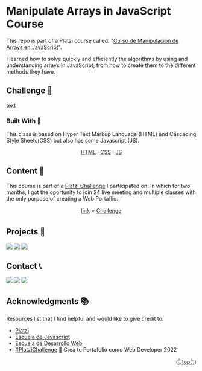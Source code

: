 <div id="top"></div>

# Manipulate Arrays in JavaScript Course

This repo is part of a Platzi course called: "[Curso de Manipulación de Arrays en JavaScript](https://platzi.com/cursos/arrays/)".

I learned how to solve quickly and efficiently the algorithms by using and understanding arrays in JavaScript, from how to create them to the different methods they have.

## Challenge 🎲
text

<!-- BUILD WITH -->

### Built With 🔑

This class is based on Hyper Text Markup Language (HTML) and Cascading Style Sheets(CSS) but also has some Javascript (JS).

<p align="center">
    <a href="https://html.com/">HTML</a>
    ·
    <a href="https://www.w3.org/TR/CSS/#css">CSS</a>
    ·
    <a href="https://www.javascript.com/">JS</a>
    </p>

<!-- CONTENT -->

## Content 🚦

This course is part of a [Platzi Challenge](https://platzi.com/blog/portafolio-web-2022/) I participated on. In which for two months, I got the oportunity to join 24 live meeting and multiple classes with the only purpose of creating a Web Portaflio.

<p align="center">
    <a href="#">link</a>
	⭐
    <a href="#">Challenge</a>

  </p>

<!-- PROJECTS -->

## Projects 🚀

![](https://img.shields.io/badge/Platzi_Repos-121f3d?style=for-the-badge&logo=Platzi&logoColor=98CA3F)
[![](https://img.shields.io/badge/2021-222?style=for-the-badge)](https://github.com/JuanPabloDiaz/platzi/tree/main/2021)
[![](https://img.shields.io/badge/2022-222?style=for-the-badge)](https://github.com/JuanPabloDiaz/platzi/tree/main/2022)
<!-- CONTACT -->

## Contact 📞

[![](https://img.shields.io/badge/@1diazdev-fff?style=for-the-badge&logo=linkedin&logoColor=0A66C2)](https://www.linkedin.com/in/1diazdev/)
[![](https://img.shields.io/badge/@1diazdev-fff?style=for-the-badge&logo=Twitter&logoColor=1DA1F2)](https://www.twitter.com/1diazdev)
[![](https://img.shields.io/badge/Gmail-fff?style=for-the-badge&logo=gmail&logoColor=EA4335)](mailto:juan.diaz93@hotmail.com)

<!-- ACKNOWLEDGMENTS -->

## Acknowledgments 📚

Resources list that I find helpful and would like to give credit to.

- [Platzi](https://www.platzi.com/)
- [Escuela de Javascript](https://platzi.com/escuela-javascript/)
- [Escuela de Desarrollo Web](https://platzi.com/web/)
- [#PlatziChallenge](https://platzi.com/blog/portafolio-web-2022/) 🎯
Crea tu Portafolio como Web Developer 2022

<p align="right">(<a href="#top">👆top👆</a>)</p>

<!-- MARKDOWN LINKS & IMAGES -->
<!-- https://www.markdownguide.org/basic-syntax/#reference-style-links -->
